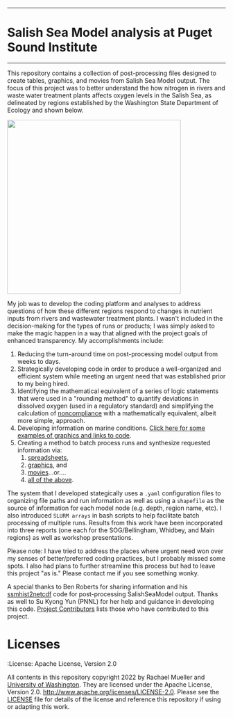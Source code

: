 ***
# Salish Sea Model analysis at Puget Sound Institute 
***
This repository contains a collection of post-processing files designed to create tables, graphics, and movies from Salish Sea Model output.  The focus of this project was to better understand the how nitrogen in rivers and waste water treatment plants affects oxygen levels in the Salish Sea, as delineated by regions established by the Washington State Department of Ecology and shown below. 

<img src="https://github.com/RachaelDMueller/SalishSeaModel-analysis/blob/main/graphics/NodeMap_All_ECYcolors.png" width="400" />

My job was to develop the coding platform and analyses to address questions of how these different regions respond to changes in nutrient inputs from rivers and wastewater treatment plants.  I wasn't included in the decision-making for the types of runs or products; I was simply asked to make the magic happen in a way that aligned with the project goals of enhanced transparency.  My accomplishments include: 
1. Reducing the turn-around time on post-processing model output from weeks to days.
2. Strategically developing code in order to produce a well-organized and efficient system while meeting an urgent need that was established prior to my being hired.
3. Identifying the mathematical equivalent of a series of logic statements that were used in a "rounding method" to quantify deviations in dissolved oxygen (used in a regulatory standard) and simplifying the calculation of [noncompliance](py_scripts/calc_noncompliance.py) with a mathematically equivalent, albeit more simple, approach.  
4. Developing information on marine conditions.  [Click here for some examples of graphics and links to code](/docs/graphic_examples.md). 
5. Creating a method to batch process runs and synthesize requested information via:
    1.  [spreadsheets](/docs/creating_graphics_movies.md#tables-), 
    2.  [graphics](docs/creating_graphics_movies.md#graphics-), and 
    3.  [movies](/docs/creating_graphics_movies.md#animations-)...or....
    4.  [all of the above](https://github.com/RachaelDMueller/SalishSeaModel-analysis/blob/main/docs/creating_graphics_movies.md).  

The system that I developed stategically uses a `.yaml` configuration files to organizing file paths and run information as well as using a `shapefile` as the source of information for each model node (e.g. depth, region name, etc).  I also introduced `SLURM arrays` in bash scripts to help facilitate batch processing of multiple runs.  Results from this work have been incorporated into three reports (one each for the SOG/Bellingham, Whidbey, and Main regions) as well as workshop presentations.  

Please note: I have tried to address the places where urgent need won over my senses of better/preferred coding practices, but I probably missed some spots.  I also had plans to further streamline this process but had to leave this project "as is."  Please contact me if you see something wonky.  

A special thanks to Ben Roberts for sharing information and his [ssmhist2netcdf](https://github.com/bedaro/ssm-analysis/tree/main/ssmhist2cdf) code for post-processing SalishSeaModel output.  Thanks as well to Su Kyong Yun (PNNL) for her help and guidance in developing this code. [Project Contributors](https://github.com/RachaelDMueller/SalishSeaModel-analysis/blob/main/docs/CONTRIBUTORS.rst) lists those who have contributed to this project.  

Licenses
========
:License: Apache License, Version 2.0

All contents in this repository copyright 2022 by Rachael Mueller and [University of Washington](https://www.pugetsoundinstitute.org).  They are licensed under the Apache License, Version 2.0.
http://www.apache.org/licenses/LICENSE-2.0.  Please see the [LICENSE](/LICENSE) file for details of the license and reference this repository if using or adapting this work.

